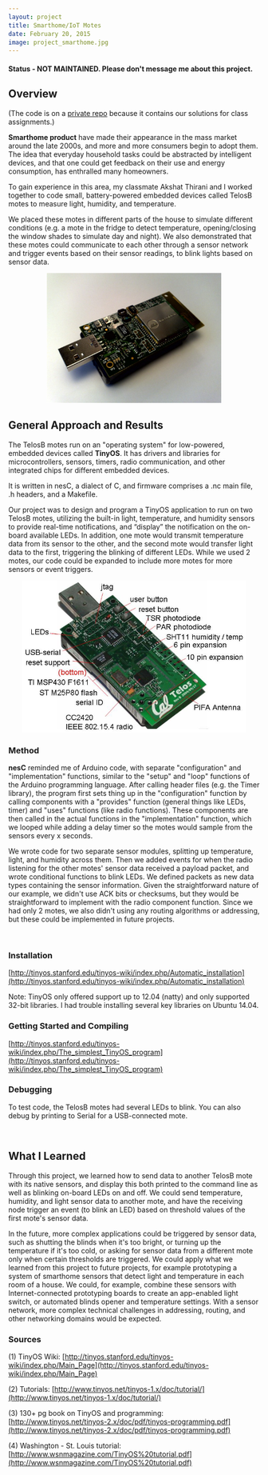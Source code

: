 ```yaml
---
layout: project
title: Smarthome/IoT Motes
date: February 20, 2015
image: project_smarthome.jpg
---
```

#### Status - NOT MAINTAINED. Please don't message me about this project.

## Overview
(The code is on a [private repo](https://github.com/robotjackie/tinyos_smarthome) because it contains our solutions for class assignments.)

**Smarthome product** have made their appearance in the mass market around the late 2000s, and more and more consumers begin to adopt them. The idea that everyday household tasks could be abstracted by intelligent devices, and that one could get feedback on their use and energy consumption, has enthralled many homeowners. 

To gain experience in this area, my classmate Akshat Thirani and I worked together to code small, battery-powered embedded devices called TelosB motes to measure light, humidity, and temperature. 

We placed these motes in different parts of the house to simulate different conditions (e.g. a mote in the fridge to detect temperature, opening/closing the window shades to simulate day and night). We also demonstrated that these motes could communicate to each other through a sensor network and trigger events based on their sensor readings, to blink lights based on sensor data.

<center><img src="https://github.com/robotjackie/portfolio/blob/gh-pages/public/images/tiny_mote.jpg?raw=true" alt="Example of a TelosB mote" width="350"></center>

## General Approach and Results
The TelosB motes run on an "operating system" for low-powered, embedded devices called **TinyOS**. It has drivers and libraries for microcontrollers, sensors, timers, radio communication, and other integrated chips for different embedded devices. 

It is written in nesC, a dialect of C, and firmware comprises a .nc main file, .h headers, and a Makefile. 

Our project was to design and program a TinyOS application to run on two TelosB motes, utilizing the built-in light, temperature, and humidity sensors to provide real-time notifications, and “display” the notification on the on-board available LEDs. In addition, one mote would transmit temperature data from its sensor to the other, and the second mote would transfer light data to the first, triggering the blinking of different LEDs. While we used 2 motes, our code could be expanded to include more motes for more sensors or event triggers.

<center><img src="https://github.com/robotjackie/portfolio/blob/gh-pages/public/images/tiny_mote_description.JPG?raw=true" width="450"></center>


### Method
**nesC** reminded me of Arduino code, with separate "configuration" and "implementation" functions, similar to the "setup" and "loop" functions of the Arduino programming language. After calling header files (e.g. the Timer library), the program first sets thing up in the "configuration" function by calling components with a "provides" function (general things like LEDs, timer) and "uses" functions (like radio functions). These components are then called in the actual functions in the "implementation" function, which we looped while adding a delay timer so the motes would sample from the sensors every x seconds.

We wrote code for two separate sensor modules, splitting up temperature, light, and humidity across them. Then we added events for when the radio listening for the other motes' sensor data received a payload packet, and wrote conditional functions to blink LEDs. We defined packets as new data types containing the sensor information. Given the straightforward nature of our example, we didn't use ACK bits or checksums, but they would be straightforward to implement with the radio component function. Since we had only 2 motes, we also didn't using any routing algorithms or addressing, but these could be implemented in future projects. 

<br/>

### Installation
[http://tinyos.stanford.edu/tinyos-wiki/index.php/Automatic_installation](http://tinyos.stanford.edu/tinyos-wiki/index.php/Automatic_installation)

Note: TinyOS only offered support up to 12.04 (natty) and only supported 32-bit libraries. I had trouble installing several key libraries on Ubuntu 14.04.

### Getting Started and Compiling
[http://tinyos.stanford.edu/tinyos-wiki/index.php/The_simplest_TinyOS_program](http://tinyos.stanford.edu/tinyos-wiki/index.php/The_simplest_TinyOS_program)

### Debugging
To test code, the TelosB motes had several LEDs to blink. You can also debug by printing to Serial for a USB-connected mote.

<br/>

## What I Learned
Through this project, we learned how to send data to another TelosB mote with its native sensors, and display this both printed to the command line as well as blinking on-board LEDs on and off. We could send temperature, humidity, and light sensor data to another mote, and have the receiving node trigger an event (to blink an LED) based on threshold values of the first mote's sensor data. 

In the future, more complex applications could be triggered by sensor data, such as shutting the blinds when it's too bright, or turning up the temperature if it's too cold, or asking for sensor data from a different mote only when certain thresholds are triggered. We could apply what we learned from this project to future projects, for example prototyping a system of smarthome sensors that detect light and temperature in each room of a house. We could, for example, combine these sensors with Internet-connected prototyping boards to create an app-enabled light switch, or automated blinds opener and temperature settings. With a sensor network, more complex technical challenges in addressing, routing, and other networking domains would be expected. 


### Sources
(1) TinyOS Wiki: [http://tinyos.stanford.edu/tinyos-wiki/index.php/Main_Page](http://tinyos.stanford.edu/tinyos-wiki/index.php/Main_Page)

(2) Tutorials: [http://www.tinyos.net/tinyos-1.x/doc/tutorial/](http://www.tinyos.net/tinyos-1.x/doc/tutorial/)

(3) 130+ pg book on TinyOS and programming: [http://www.tinyos.net/tinyos-2.x/doc/pdf/tinyos-programming.pdf](http://www.tinyos.net/tinyos-2.x/doc/pdf/tinyos-programming.pdf)

(4) Washington - St. Louis tutorial: [http://www.wsnmagazine.com/TinyOS%20tutorial.pdf](http://www.wsnmagazine.com/TinyOS%20tutorial.pdf)

